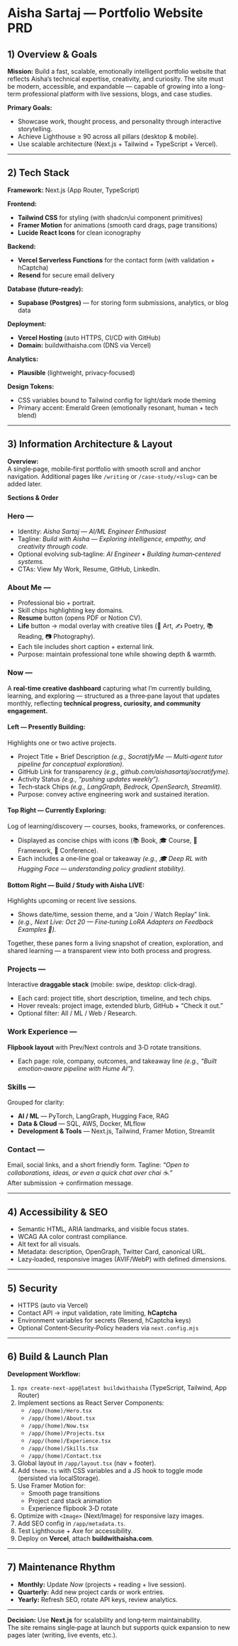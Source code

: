 # Aisha Sartaj — Portfolio Website PRD

## 1) Overview & Goals
**Mission:** Build a fast, scalable, emotionally intelligent portfolio website that reflects Aisha’s technical expertise, creativity, and curiosity. The site must be modern, accessible, and expandable — capable of growing into a long-term professional platform with live sessions, blogs, and case studies.

**Primary Goals:**
- Showcase work, thought process, and personality through interactive storytelling.
- Achieve Lighthouse ≥ 90 across all pillars (desktop & mobile).
- Use scalable architecture (Next.js + Tailwind + TypeScript + Vercel).

---

## 2) Tech Stack
**Framework:** Next.js (App Router, TypeScript)

**Frontend:**
- **Tailwind CSS** for styling (with shadcn/ui component primitives)
- **Framer Motion** for animations (smooth card drags, page transitions)
- **Lucide React Icons** for clean iconography

**Backend:**
- **Vercel Serverless Functions** for the contact form (with validation + hCaptcha)
- **Resend** for secure email delivery

**Database (future‑ready):**
- **Supabase (Postgres)** — for storing form submissions, analytics, or blog data

**Deployment:**
- **Vercel Hosting** (auto HTTPS, CI/CD with GitHub)
- **Domain:** buildwithaisha.com (DNS via Vercel)

**Analytics:**
- **Plausible** (lightweight, privacy‑focused)

**Design Tokens:**
- CSS variables bound to Tailwind config for light/dark mode theming
- Primary accent: Emerald Green (emotionally resonant, human + tech blend)

---

## 3) Information Architecture & Layout

**Overview:**  
A single‑page, mobile‑first portfolio with smooth scroll and anchor navigation. Additional pages like `/writing` or `/case‑study/<slug>` can be added later.

**Sections & Order**

### Hero —
- Identity: *Aisha Sartaj — AI/ML Engineer Enthusiast*
- Tagline: *Build with Aisha — Exploring intelligence, empathy, and creativity through code.*
- Optional evolving sub‑tagline: *AI Engineer • Building human‑centered systems.*
- CTAs: View My Work, Resume, GitHub, LinkedIn.

### About Me —
- Professional bio + portrait.
- Skill chips highlighting key domains.
- **Resume** button (opens PDF or Notion CV).
- **Life** button → modal overlay with creative tiles (🎨 Art, ✍️ Poetry, 📚 Reading, 📷 Photography).
- Each tile includes short caption + external link.
- Purpose: maintain professional tone while showing depth & warmth.

### Now —
A **real‑time creative dashboard** capturing what I’m currently building, learning, and exploring — structured as a three‑pane layout that updates monthly, reflecting **technical progress, curiosity, and community engagement.**

#### Left — Presently Building:
Highlights one or two active projects.
- Project Title + Brief Description *(e.g., SocratifyMe — Multi‑agent tutor pipeline for conceptual exploration).*
- GitHub Link for transparency *(e.g., github.com/aishasartaj/socratifyme).*
- Activity Status *(e.g., “pushing updates weekly”).*
- Tech‑stack Chips *(e.g., LangGraph, Bedrock, OpenSearch, Streamlit).*
- Purpose: convey active engineering work and sustained iteration.

#### Top Right — Currently Exploring:
Log of learning/discovery — courses, books, frameworks, or conferences.
- Displayed as concise chips with icons (📚 Book, 🎓 Course, 🧠 Framework, 🎤 Conference).
- Each includes a one‑line goal or takeaway *(e.g., 🎓 Deep RL with Hugging Face — understanding policy gradient stability).* 

#### Bottom Right — Build / Study with Aisha LIVE:
Highlights upcoming or recent live sessions.
- Shows date/time, session theme, and a “Join / Watch Replay” link.
- *(e.g., Next Live: Oct 20 — Fine‑tuning LoRA Adapters on Feedback Examples 🎥).*  

Together, these panes form a living snapshot of creation, exploration, and shared learning — a transparent view into both process and progress.

### Projects —
Interactive **draggable stack** (mobile: swipe, desktop: click‑drag).
- Each card: project title, short description, timeline, and tech chips.
- Hover reveals: project image, extended blurb, GitHub + “Check it out.”
- Optional filter: All / ML / Web / Research.

### Work Experience —
**Flipbook layout** with Prev/Next controls and 3‑D rotate transitions.
- Each page: role, company, outcomes, and takeaway line *(e.g., “Built emotion‑aware pipeline with Hume AI”).*

### Skills —
Grouped for clarity:
- **AI / ML** — PyTorch, LangGraph, Hugging Face, RAG
- **Data & Cloud** — SQL, AWS, Docker, MLflow
- **Development & Tools** — Next.js, Tailwind, Framer Motion, Streamlit

### Contact —
Email, social links, and a short friendly form.
Tagline: *“Open to collaborations, ideas, or even a quick chat over chai ☕.”*  
After submission → confirmation message.

---

## 4) Accessibility & SEO
- Semantic HTML, ARIA landmarks, and visible focus states.
- WCAG AA color contrast compliance.
- Alt text for all visuals.
- Metadata: description, OpenGraph, Twitter Card, canonical URL.
- Lazy‑loaded, responsive images (AVIF/WebP) with defined dimensions.

---

## 5) Security
- HTTPS (auto via Vercel)
- Contact API → input validation, rate limiting, **hCaptcha**
- Environment variables for secrets (Resend, hCaptcha keys)
- Optional Content‑Security‑Policy headers via `next.config.mjs`

---

## 6) Build & Launch Plan
**Development Workflow:**
1. `npx create-next-app@latest buildwithaisha` (TypeScript, Tailwind, App Router)
2. Implement sections as React Server Components:
   - `/app/(home)/Hero.tsx`
   - `/app/(home)/About.tsx`
   - `/app/(home)/Now.tsx`
   - `/app/(home)/Projects.tsx`
   - `/app/(home)/Experience.tsx`
   - `/app/(home)/Skills.tsx`
   - `/app/(home)/Contact.tsx`
3. Global layout in `/app/layout.tsx` (nav + footer).
4. Add `theme.ts` with CSS variables and a JS hook to toggle mode (persisted via localStorage).
5. Use Framer Motion for:
   - Smooth page transitions
   - Project card stack animation
   - Experience flipbook 3‑D rotate
6. Optimize with `<Image>` (Next/Image) for responsive lazy images.
7. Add SEO config in `/app/metadata.ts`.
8. Test Lighthouse + Axe for accessibility.
9. Deploy on **Vercel**, attach **buildwithaisha.com**.

---

## 7) Maintenance Rhythm
- **Monthly:** Update *Now* (projects + reading + live session).
- **Quarterly:** Add new project cards or work entries.
- **Yearly:** Refresh SEO, rotate API keys, review analytics.

---

**Decision:** Use **Next.js** for scalability and long‑term maintainability.  
The site remains single‑page at launch but supports quick expansion to new pages later (writing, live events, etc.).

